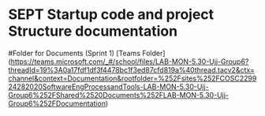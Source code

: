 # SEPT Startup code and  project Structure documentation 

#Folder for Documents (Sprint 1)
[Teams Folder] (https://teams.microsoft.com/_#/school/files/LAB-MON-5.30-Ujj-Group6?threadId=19%3A0a17fdf1df3f4478bc1f3ed87cfd819a%40thread.tacv2&ctx=channel&context=Documentation&rootfolder=%252Fsites%252FCOSC229924282020SoftwareEngProcessandTools-LAB-MON-5.30-Ujj-Group6%252FShared%2520Documents%252FLAB-MON-5.30-Ujj-Group6%252FDocumentation)